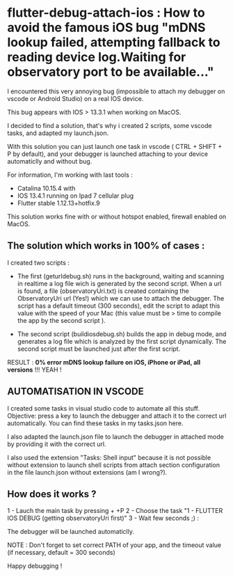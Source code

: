 # flutter-debug-attach-ios : How to avoid the famous iOS bug "mDNS lookup failed, attempting fallback to reading device log.Waiting for observatory port to be available..."

I encountered this very annoying bug (impossible to attach my debugger on vscode or Android Studio) on a real IOS device.

This bug appears with IOS > 13.3.1 when working on MacOS.

I decided to find a solution, that's why i created 2 scripts, some vscode tasks, and adapted my launch.json. 

With this solution you can just launch one task in vscode ( CTRL + SHIFT + P by default), and your debugger is launched attaching to your device automaticlly and without bug.

For information, I'm working with last tools : 

* Catalina 10.15.4 with 
* IOS 13.4.1 running on Ipad 7 cellular plug
* Flutter stable 1.12.13+hotfix.9

This solution works fine with or without hotspot enabled, firewall enabled on MacOS. 

## The solution which works in 100% of cases : 
I created two scripts : 
- The first (geturldebug.sh) runs in the background, waiting and scanning in realtime a log file wich is generated by the second script.  When a url is found, a file (observatoryUri.txt) is created containing the ObservatoryUri url (Yes!) which we can use to attach the debugger. 
The script has a default timeout (300 seconds), edit the script to adapt this value with the speed of your Mac (this value must be > time to compile the app by the second script ).

- The second script (buildiosdebug.sh) builds the app in debug mode, and generates a log file which is analyzed by the first script dynamically. The second script must be launched just after the first script.

RESULT : **0% error mDNS lookup failure on iOS, iPhone or iPad, all versions**   !!! YEAH !

## AUTOMATISATION IN VSCODE
I created some tasks in visual studio code to automate all this stuff. Objective: press a key to launch the debugger and attach it to the correct url automatically.
You can find these tasks in my tasks.json here.

I also adapted the launch.json file to launch the debugger in attached mode by providing it with the correct url.

I also used the extension "Tasks: Shell input" because it is not possible without extension to launch shell scripts from attach section configuration in the file launch.json without extensions (am I wrong?).

## How does it works ? 
1 - Lauch the main task by pressing <CTRL> + <SHIFT>+P 
2 - Choose the task "1 - FLUTTER IOS DEBUG (getting observatoryUri first)"
3 - Wait few seconds ;) :  
 
The debugger will be launched automaticlly.

NOTE : Don't forget to set correct PATH of your app, and the timeout value (if necessary, default = 300 seconds)

Happy debugging !

